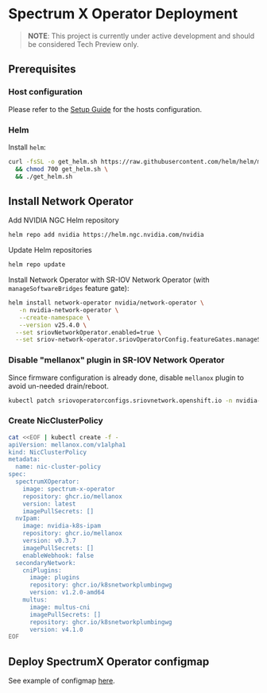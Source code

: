 # Spectrum X Operator Deployment

> __NOTE__: This project is currently under active development and should be considered Tech Preview only.

## Prerequisites

### Host configuration

Please refer to the [Setup Guide](setup-reference.md) for the hosts configuration.

### Helm

Install `helm`:

```bash
curl -fsSL -o get_helm.sh https://raw.githubusercontent.com/helm/helm/master/scripts/get-helm-3 \
  && chmod 700 get_helm.sh \
  && ./get_helm.sh
```

## Install Network Operator

Add NVIDIA NGC Helm repository

```bash
helm repo add nvidia https://helm.ngc.nvidia.com/nvidia
```

Update Helm repositories

```bash
helm repo update
```

Install Network Operator with SR-IOV Network Operator (with `manageSoftwareBridges` feature gate):

```bash
helm install network-operator nvidia/network-operator \
   -n nvidia-network-operator \
   --create-namespace \
   --version v25.4.0 \
  --set sriovNetworkOperator.enabled=true \
  --set sriov-network-operator.sriovOperatorConfig.featureGates.manageSoftwareBridges=true
```

### Disable "mellanox" plugin in SR-IOV Network Operator

Since firmware configuration is already done, disable `mellanox` plugin to avoid un-needed drain/reboot.

```bash
kubectl patch sriovoperatorconfigs.sriovnetwork.openshift.io -n nvidia-network-operator default --patch '{ "spec": { "disablePlugins": ["mellanox"] } }' --type='merge'
```

### Create NicClusterPolicy

```bash
cat <<EOF | kubectl create -f -
apiVersion: mellanox.com/v1alpha1
kind: NicClusterPolicy
metadata:
  name: nic-cluster-policy
spec:
  spectrumXOperator:
    image: spectrum-x-operator
    repository: ghcr.io/mellanox
    version: latest
    imagePullSecrets: []
  nvIpam:
    image: nvidia-k8s-ipam
    repository: ghcr.io/mellanox
    version: v0.3.7
    imagePullSecrets: []
    enableWebhook: false
  secondaryNetwork:
    cniPlugins:
      image: plugins
      repository: ghcr.io/k8snetworkplumbingwg
      version: v1.2.0-amd64
    multus:
      image: multus-cni
      imagePullSecrets: []
      repository: ghcr.io/k8snetworkplumbingwg
      version: v4.1.0
EOF
```

## Deploy SpectrumX Operator configmap

See example of configmap [here](./examples/spectrum-x-config.yaml).